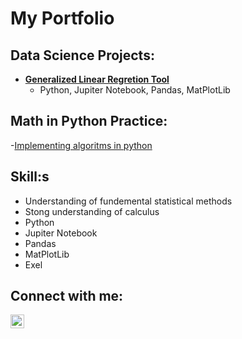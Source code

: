 <h1>My Portfolio 

<h2> Data Science Projects:</h2>

- <b>[Generalized Linear Regretion Tool](https://github.com/Nick-Petruccelli/Generalized-Linear-Regretion-Tool)</b>
  - Python, Jupiter Notebook, Pandas, MatPlotLib

<h2> Math in Python Practice:</h2>
  
  -[Implementing algoritms in python]()
  
<h2>Skill:s</h2>

- Understanding of fundemental statistical methods
- Stong understanding of calculus
- Python
- Jupiter Notebook
- Pandas
- MatPlotLib
- Exel

<h2> Connect with me:</h2>

[<img align="left" alt="JoshMadakor | LinkedIn" width="22px" src="https://cdn.jsdelivr.net/npm/simple-icons@v3/icons/linkedin.svg" />][linkedin]

[linkedin]: https://linkedin.com/in/joshmadakor

<!--

Here are some ideas to get you started:

- 🔭 I’m currently working on ...
- 🌱 I’m currently learning ...
- 👯 I’m looking to collaborate on ...
- 🤔 I’m looking for help with ...
- 💬 Ask me about ...
- 📫 How to reach me: ...
- 😄 Pronouns: ...
- ⚡ Fun fact: ...
-->
